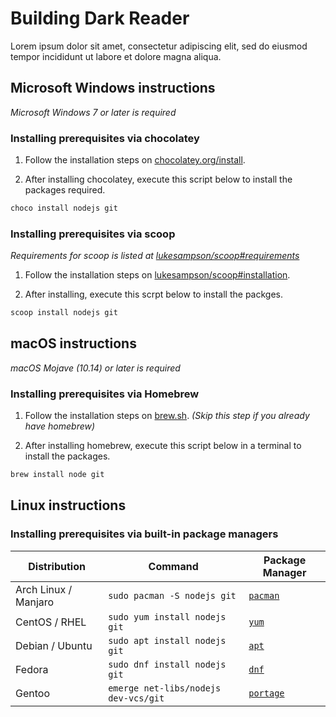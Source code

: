 # Building Dark Reader

Lorem ipsum dolor sit amet, consectetur adipiscing elit, sed do eiusmod tempor incididunt ut labore et dolore magna aliqua.

## Microsoft Windows instructions

_Microsoft Windows 7 or later is required_

### Installing prerequisites via chocolatey

1. Follow the installation steps on [chocolatey.org/install](https://chocolatey.org/install).

2. After installing chocolatey, execute this script below to install the packages required.

```ps1
choco install nodejs git
```

### Installing prerequisites via scoop

_Requirements for scoop is listed at [lukesampson/scoop#requirements](https://github.com/lukesampson/scoop#requirements)_

1. Follow the installation steps on [lukesampson/scoop#installation](https://github.com/lukesampson/scoop#installation).

2. After installing, execute this scrpt below to install the packges.

```ps1
scoop install nodejs git
```

## macOS instructions

_macOS Mojave (10.14) or later is required_

### Installing prerequisites via Homebrew

1. Follow the installation steps on [brew.sh](https://brew.sh/).  _(Skip this step if you already have homebrew)_
 
2. After installing homebrew, execute this script below in a terminal to install the packages.

```sh
brew install node git
```

## Linux instructions

### Installing prerequisites via built-in package managers

| Distribution         | Command                                        | Package Manager                                               |
|----------------------|------------------------------------------------|---------------------------------------------------------------|
| Arch Linux / Manjaro | `sudo pacman -S nodejs git`                    | [`pacman`](https://wiki.archlinux.org/title/Pacman)           |
| CentOS / RHEL        | `sudo yum install nodejs git`                  | [`yum`](https://en.wikipedia.org/wiki/Yum_(software))         |
| Debian / Ubuntu      | `sudo apt install nodejs git`                  | [`apt`](https://en.wikipedia.org/wiki/APT_(software))         |
| Fedora               | `sudo dnf install nodejs git`                  | [`dnf`](https://docs.fedoraproject.org/en-US/quick-docs/dnf/) |
| Gentoo               | `emerge net-libs/nodejs dev-vcs/git`           | [`portage`](https://wiki.gentoo.org/wiki/Portage)             |

